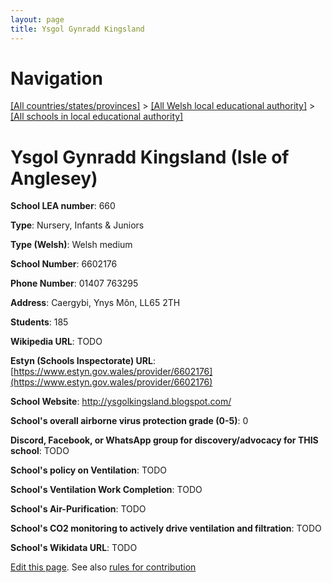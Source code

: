 ```yaml
---
layout: page
title: Ysgol Gynradd Kingsland
---
```

# Navigation

[[All countries/states/provinces]](../../..) > [[All Welsh local educational authority]](../..) > [[All schools in local educational authority]](..)

# Ysgol Gynradd Kingsland (Isle of Anglesey)

**School LEA number**: 660

**Type**: Nursery, Infants & Juniors

**Type (Welsh)**: Welsh medium

**School Number**: 6602176

**Phone Number**: 01407 763295

**Address**: Caergybi, Ynys Môn, LL65 2TH

**Students**: 185

**Wikipedia URL**: TODO

**Estyn (Schools Inspectorate) URL**: [https://www.estyn.gov.wales/provider/6602176](https://www.estyn.gov.wales/provider/6602176)

**School Website**: http://ysgolkingsland.blogspot.com/

**School's overall airborne virus protection grade (0-5)**: 0

**Discord, Facebook, or WhatsApp group for discovery/advocacy for THIS school**: TODO

**School's policy on Ventilation**: TODO

**School's Ventilation Work Completion**: TODO

**School's Air-Purification**: TODO

**School's CO2 monitoring to actively drive ventilation and filtration**: TODO

**School's Wikidata URL**: TODO




[Edit this page](https://github.com/VentilationProject/Wales/edit/prif/./Isle_of_Anglesey/Ysgol_Gynradd_Kingsland.md). See also [rules for contribution](../../../contribution-rules/)